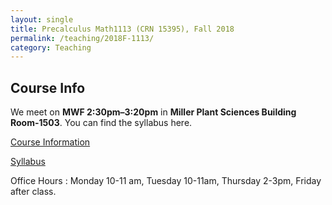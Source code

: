 ```yaml
---
layout: single
title: Precalculus Math1113 (CRN 15395), Fall 2018
permalink: /teaching/2018F-1113/
category: Teaching
---
```

## Course Info
We meet on **MWF 2:30pm&ndash;3:20pm** in **Miller Plant Sciences Building Room-1503**.
You can find the syllabus here.

[Course Information](http://www.math.uga.edu/1113)  

[Syllabus](https://www.dropbox.com/s/b1mwqbp8p1pvhji/Syllabus.pdf?dl=0)

  Office Hours : Monday 10-11 am, Tuesday 10-11am, Thursday 2-3pm, Friday after class.

